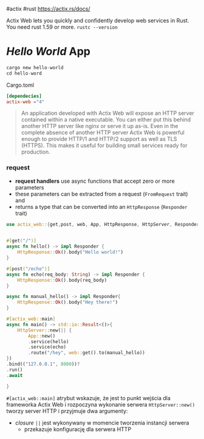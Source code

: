 #actix #rust
https://actix.rs/docs/

Actix Web lets you quickly and confidently develop web services in Rust.
You need rust 1.59 or more.
`rustc --version`


# *Hello World* App
```rust
cargo new hello-world
cd hello-word
```

Cargo.toml
```toml
[dependecies]
actix-web ="4"
```

> An application developed with Actix Web will expose an HTTP server contained within a native executable. 
> You can either put this behind another HTTP server like nginx or serve it up as-is. 
> Even in the complete absence of another HTTP server Actix Web is powerful enough to provide HTTP/1 and HTTP/2 support as well as TLS (HTTPS). This makes it useful for building small services ready for production.

### request
- **request handlers** use async functions that accept zero or more parameters
- these parameters can be extracted from a request (`FromRequest`  trait) and 
- returns a type that can be converted into an `HttpResponse` (`Responder` trait)


```rust
use actix_web::{get,post, web, App, HttpResponse, HttpServer, Responder} ;
  

#[get("/")]
async fn hello() -> impl Responder {
	HttpResponse::Ok().body("Hello world!")
}

#[post("/echo")]
async fn echo(req_body: String) -> impl Responder {
	HttpResponse::Ok().body(req_body)
}

async fn manual_hello() -> impl Responder{
	HttpResponse::Ok().body("Hey there!")
}

#[actix_web::main]
async fn main() -> std::io::Result<()>{
	HttpServer::new(|| {
		App::new()
		.service(hello)
		.service(echo)
		.route("/hey", web::get().to(manual_hello))
})
.bind(("127.0.0.1", 8080))?
.run()
.await

}
```

`#[actix_web::main]` atrybut wskazuje, że jest to punkt wejścia dla frameworka Actix Web i rozpoczyna wykonanie serwera
`HttpServer::new()` tworzy server HTTP i przyjmuje dwa argumenty:
- *closure*  `||` jest wykonywany w momencie tworzenia instancji serwera 
	- przekazuje konfigurację dla serwera HTTP







